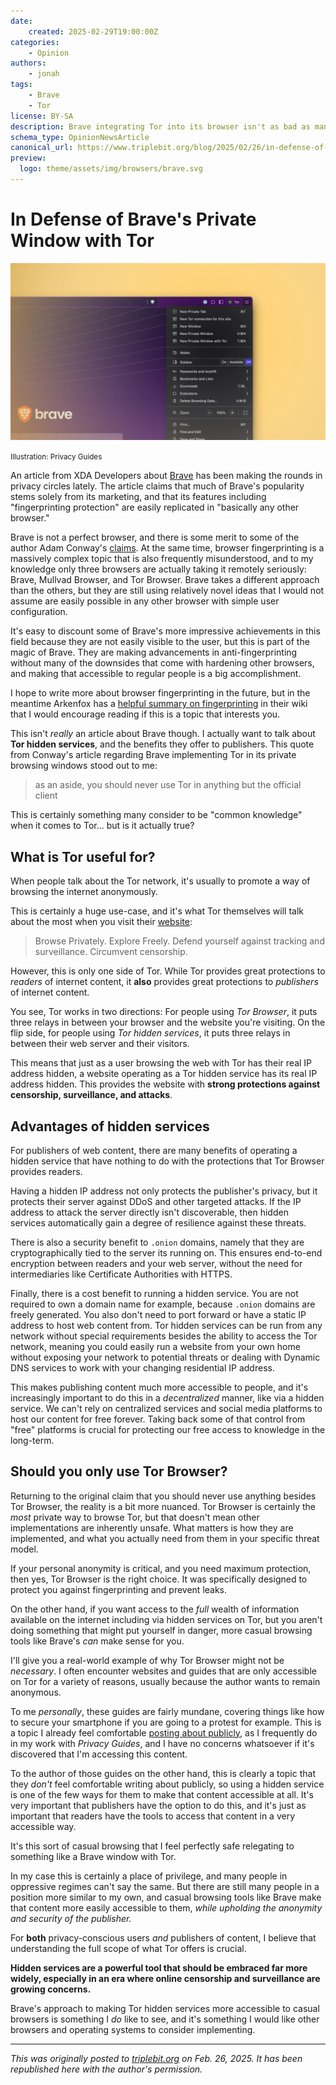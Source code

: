 ```yaml
---
date:
    created: 2025-02-29T19:00:00Z
categories:
    - Opinion
authors:
    - jonah
tags:
    - Brave
    - Tor
license: BY-SA
description: Brave integrating Tor into its browser isn't as bad as many believe.
schema_type: OpinionNewsArticle
canonical_url: https://www.triplebit.org/blog/2025/02/26/in-defense-of-braves-private-window-with-tor/
preview:
  logo: theme/assets/img/browsers/brave.svg
---
```

# In Defense of Brave's Private Window with Tor

![Article cover photo showing a Brave window with Tor enabled](../assets/images/in-defense-of-brave-tor-windows/tor-brave-window.webp)

<small aria-hidden="true">Illustration: Privacy Guides</small>

An article from XDA Developers about [Brave](https://www.privacyguides.org/en/desktop-browsers/#brave) has been making the rounds in privacy circles lately. The article claims that much of Brave's popularity stems solely from its marketing, and that its features including "fingerprinting protection" are easily replicated in "basically any other browser."<!-- more -->

Brave is not a perfect browser, and there is some merit to some of the author Adam Conway's [claims](https://www.xda-developers.com/brave-most-overrated-browser-dont-recommend/). At the same time, browser fingerprinting is a massively complex topic that is also frequently misunderstood, and to my knowledge only three browsers are actually taking it remotely seriously: Brave, Mullvad Browser, and Tor Browser. Brave takes a different approach than the others, but they are still using relatively novel ideas that I would not assume are easily possible in any other browser with simple user configuration.

It's easy to discount some of Brave's more impressive achievements in this field because they are not easily visible to the user, but this is part of the magic of Brave. They are making advancements in anti-fingerprinting without many of the downsides that come with hardening other browsers, and making that accessible to regular people is a big accomplishment.

I hope to write more about browser fingerprinting in the future, but in the meantime Arkenfox has a [helpful summary on fingerprinting](https://github.com/arkenfox/user.js/wiki/3.3-Overrides-%5BTo-RFP-or-Not%5D) in their wiki that I would encourage reading if this is a topic that interests you.

This isn't *really* an article about Brave though. I actually want to talk about **Tor hidden services**, and the benefits they offer to publishers. This quote from Conway's article regarding Brave implementing Tor in its private browsing windows stood out to me:

> as an aside, you should never use Tor in anything but the official client

This is certainly something many consider to be "common knowledge" when it comes to Tor... but is it actually true?

## What is Tor useful for?

When people talk about the Tor network, it's usually to promote a way of browsing the internet anonymously.

This is certainly a huge use-case, and it's what Tor themselves will talk about the most when you visit their [website](https://www.torproject.org/):

> Browse Privately. Explore Freely. Defend yourself against tracking and surveillance. Circumvent censorship.

However, this is only one side of Tor. While Tor provides great protections to *readers* of internet content, it **also** provides great protections to *publishers* of internet content.

You see, Tor works in two directions: For people using *Tor Browser*, it puts three relays in between your browser and the website you're visiting. On the flip side, for people using *Tor hidden services*, it puts three relays in between their web server and their visitors.

This means that just as a user browsing the web with Tor has their real IP address hidden, a website operating as a Tor hidden service has its real IP address hidden. This provides the website with **strong protections against censorship, surveillance, and attacks**.

## Advantages of hidden services

For publishers of web content, there are many benefits of operating a hidden service that have nothing to do with the protections that Tor Browser provides readers.

Having a hidden IP address not only protects the publisher's privacy, but it protects their server against DDoS and other targeted attacks. If the IP address to attack the server directly isn't discoverable, then hidden services automatically gain a degree of resilience against these threats.

There is also a security benefit to `.onion` domains, namely that they are cryptographically tied to the server its running on. This ensures end-to-end encryption between readers and your web server, without the need for intermediaries like Certificate Authorities with HTTPS.

Finally, there is a cost benefit to running a hidden service. You are not required to own a domain name for example, because `.onion` domains are freely generated. You also don't need to port forward or have a static IP address to host web content from. Tor hidden services can be run from any network without special requirements besides the ability to access the Tor network, meaning you could easily run a website from your own home without exposing your network to potential threats or dealing with Dynamic DNS services to work with your changing residential IP address.

This makes publishing content much more accessible to people, and it's increasingly important to do this in a *decentralized* manner, like via a hidden service. We can't rely on centralized services and social media platforms to host our content for free forever. Taking back some of that control from "free" platforms is crucial for protecting our free access to knowledge in the long-term.

## Should you only use Tor Browser?

Returning to the original claim that you should never use anything besides Tor Browser, the reality is a bit more nuanced. Tor Browser is certainly the *most* private way to browse Tor, but that doesn't mean other implementations are inherently unsafe. What matters is how they are implemented, and what you actually need from them in your specific threat model.

If your personal anonymity is critical, and you need maximum protection, then yes, Tor Browser is the right choice. It was specifically designed to protect you against fingerprinting and prevent leaks.

On the other hand, if you want access to the *full* wealth of information available on the internet including via hidden services on Tor, but you aren't doing something that might put yourself in danger, more casual browsing tools like Brave's *can* make sense for you.

I'll give you a real-world example of why Tor Browser might not be *necessary*. I often encounter websites and guides that are only accessible on Tor for a variety of reasons, usually because the author wants to remain anonymous.

To me *personally*, these guides are fairly mundane, covering things like how to secure your smartphone if you are going to a protest for example. This is a topic I already feel comfortable [posting about publicly](https://www.privacyguides.org/articles/2025/01/23/activists-guide-securing-your-smartphone/), as I frequently do in my work with *Privacy Guides*, and I have no concerns whatsoever if it's discovered that I'm accessing this content.

To the author of those guides on the other hand, this is clearly a topic that they *don't* feel comfortable writing about publicly, so using a hidden service is one of the few ways for them to make that content accessible at all. It's very important that publishers have the option to do this, and it's just as important that readers have the tools to access that content in a very accessible way.

It's this sort of casual browsing that I feel perfectly safe relegating to something like a Brave window with Tor.

In my case this is certainly a place of privilege, and many people in oppressive regimes can't say the same. But there are still many people in a position more similar to my own, and casual browsing tools like Brave make that content more easily accessible to them, *while upholding the anonymity and security of the publisher.*

For **both** privacy-conscious users *and* publishers of content, I believe that understanding the full scope of what Tor offers is crucial.

**Hidden services are a powerful tool that should be embraced far more widely, especially in an era where online censorship and surveillance are growing concerns.**

Brave's approach to making Tor hidden services more accessible to casual browsers is something I *do* like to see, and it's something I would like other browsers and operating systems to consider implementing.

---

*This was originally posted to [triplebit.org](https://www.triplebit.org/blog/2025/02/26/in-defense-of-braves-private-window-with-tor/) on Feb. 26, 2025. It has been republished here with the author's permission.*
